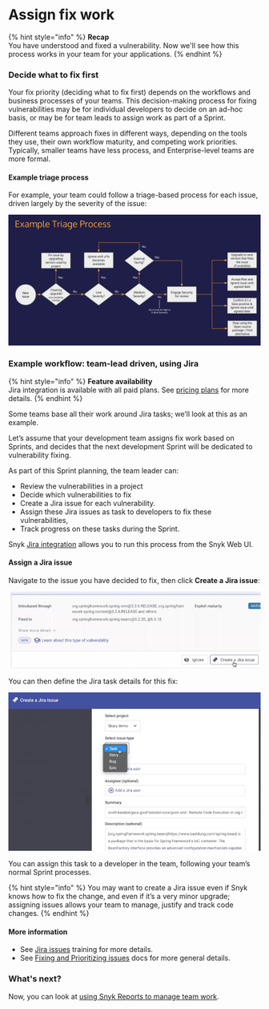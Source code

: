 # Assign fix work

{% hint style="info" %}
**Recap**\
You have understood and fixed a vulnerability. Now we'll see how this process works in your team for your applications.
{% endhint %}

### Decide what to fix first

Your fix priority (deciding what to fix first) depends on the workflows and business processes of your teams. This decision-making process for fixing vulnerabilities may be for individual developers to decide on an ad-hoc basis, or may be for team leads to assign work as part of a Sprint.

Different teams approach fixes in different ways, depending on the tools they use, their own workflow maturity, and competing work priorities. Typically, smaller teams have less process, and Enterprise-level teams are more formal.

#### Example triage process

For example, your team could follow a triage-based process for each issue, driven largely by the severity of the issue:

![](<../../.gitbook/assets/image (150).png>)

### Example workflow: team-lead driven, using Jira

{% hint style="info" %}
**Feature availability**\
Jira integration is available with all paid plans. See [pricing plans](https://snyk.io/plans/) for more details.
{% endhint %}

Some teams base all their work around Jira tasks; we’ll look at this as an example.

Let’s assume that your development team assigns fix work based on Sprints, and decides that the next development Sprint will be dedicated to vulnerability fixing.

As part of this Sprint planning, the team leader can:

* Review the vulnerabilities in a project
* Decide which vulnerabilities to fix
* Create a Jira issue for each vulnerability.
* Assign these Jira issues as task to developers to fix these vulnerabilities,
* Track progress on these tasks during the Sprint.

Snyk [Jira integration](https://docs.snyk.io/integrations/notifications-ticketing-system-integrations/jira) allows you to run this process from the Snyk Web UI.

#### Assign a Jira issue

Navigate to the issue you have decided to fix, then click **Create a Jira issue**:

![](<../../.gitbook/assets/image (221).png>)

You can then define the Jira task details for this fix:

![](<../../.gitbook/assets/image (435).png>)

You can assign this task to a developer in the team, following your team’s normal Sprint processes.

{% hint style="info" %}
You may want to create a Jira issue even if Snyk knows how to fix the change, and even if it’s a very minor upgrade; assigning issues allows your team to manage, justify and track code changes.
{% endhint %}

#### More information

* See [Jira issues](https://training.snyk.io/learn/course/introduction-to-the-snyk-ui/issue-fix-options/open-source-fix-advice?page=2) training for more details.
* See [Fixing and Prioritizing issues](https://docs.snyk.io/features/fixing-and-prioritizing-issues) docs for more general details.

### What's next?

Now, you can look at [using Snyk Reports to manage team work](manage-team-work-using-reports.md).
